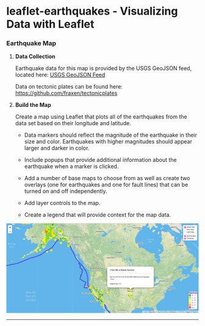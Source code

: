 # leaflet-earthquakes - Visualizing Data with Leaflet

### Earthquake Map

1. **Data Collection**

   Earthquake data for this map is provided by the USGS GeoJSON feed, located here: [USGS GeoJSON Feed](http://earthquake.usgs.gov/earthquakes/feed/v1.0/geojson.php)
   
   Data on tectonic plates can be found here: <https://github.com/fraxen/tectonicplates>

2. **Build the Map**

   Create a map using Leaflet that plots all of the earthquakes from the data set based on their longitude and latitude.

   * Data markers should reflect the magnitude of the earthquake in their size and color. Earthquakes with higher magnitudes should appear larger and darker in color.

   * Include popups that provide additional information about the earthquake when a marker is clicked.
   
   * Add a number of base maps to choose from as well as create two overlays (one for earthquakes and one for fault lines) that can be turned on and off independently.

   * Add layer controls to the map.

   * Create a legend that will provide context for the map data.

<img src = "https://github.com/LShafer/leaflet-earthquakes/blob/master/earthquakemap.png">


- - -



